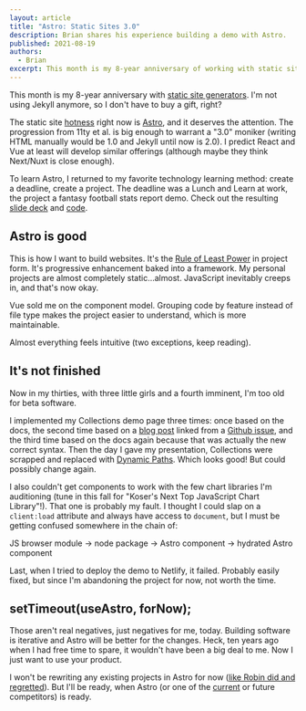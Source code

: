 ```yaml
---
layout: article
title: "Astro: Static Sites 3.0"
description: Brian shares his experience building a demo with Astro.
published: 2021-08-19
authors:
  - Brian
excerpt: This month is my 8-year anniversary of working with static site generators.
---
```


This month is my 8-year anniversary with [static site generators](https://github.com/briankoser/kotangent-jekyll/commit/5d0d8780a00a84b8cc63cb1a775bc6a9e989d7c5). I'm not using Jekyll anymore, so I don't have to buy a gift, right?

The static site [hotness](https://css-tricks.com/a-look-at-building-with-astro/) right now is [Astro](https://astro.build/blog/introducing-astro), and it deserves the attention. The progression from 11ty et al. is big enough to warrant a "3.0" moniker (writing HTML manually would be 1.0 and Jekyll until now is 2.0). I predict React and Vue at least will develop similar offerings (although maybe they think Next/Nuxt is close enough).

To learn Astro, I returned to my favorite technology learning method: create a deadline, create a project. The deadline was a Lunch and Learn at work, the project a fantasy football stats report demo. Check out the resulting [slide deck](https://slides.com/bkoser/deck-08fbdf/) and [code](https://github.com/briankoser/fantasy-football-report).

## Astro is good

This is how I want to build websites. It's the [Rule of Least Power](https://www.w3.org/2001/tag/doc/leastPower.html) in project form. It's progressive enhancement baked into a framework. My personal projects are almost completely static...almost. JavaScript inevitably creeps in, and that's now okay.

Vue sold me on the component model. Grouping code by feature instead of file type makes the project easier to understand, which is more maintainable.

Almost everything feels intuitive (two exceptions, keep reading).

## It's not finished

Now in my thirties, with three little girls and a fourth imminent, I'm too old for beta software.

I implemented my Collections demo page three times: once based on the docs, the second time based on a [blog post](https://daily-dev-tips.com/posts/how-to-render-individual-pages-from-an-external-collection/) linked from a [Github issue](https://github.com/snowpackjs/astro/issues/973), and the third time based on the docs again because that was actually the new correct syntax. Then the day I gave my presentation, Collections were scrapped and replaced with [Dynamic Paths](https://github.com/snowpackjs/astro/issues/1004). Which looks good! But could possibly change again.

I also couldn't get components to work with the few chart libraries I'm auditioning (tune in this fall for "Koser's Next Top JavaScript Chart Library"!). That one is probably my fault. I thought I could slap on a `client:load` attribute and always have access to `document`, but I must be getting confused somewhere in the chain of: 

JS browser module → node package → Astro component → hydrated Astro component

Last, when I tried to deploy the demo to Netlify, it failed. Probably easily fixed, but since I'm abandoning the project for now, not worth the time.

## setTimeout(useAstro, forNow);

Those aren't real negatives, just negatives for me, today. Building software is iterative and Astro will be better for the changes. Heck, ten years ago when I had free time to spare, it wouldn't have been a big deal to me. Now I just want to use your product. 

I won't be rewriting any existing projects in Astro for now ([like Robin did and regretted](https://www.robinrendle.com/notes/2021-08-11-redesign-everything-broke/)). But I'll be ready, when Astro (or one of the [current](https://slinkity.dev/) or future competitors) is ready.